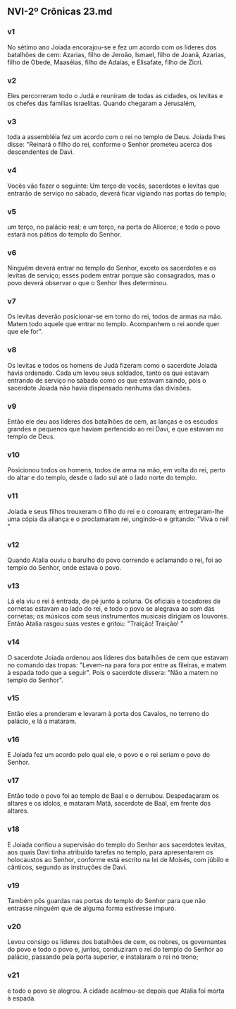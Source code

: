 ## NVI-2º Crônicas 23.md
### v1
 No sétimo ano Joiada encorajou-se e fez um acordo com os líderes dos batalhões de cem: Azarias, filho de Jeroão, Ismael, filho de Joanã, Azarias, filho de Obede, Maaséias, filho de Adaías, e Elisafate, filho de Zicri.
### v2
 Eles percorreram todo o Judá e reuniram de todas as cidades, os levitas e os chefes das famílias israelitas. Quando chegaram a Jerusalém,
### v3
 toda a assembléia fez um acordo com o rei no templo de Deus. Joiada lhes disse: "Reinará o filho do rei, conforme o Senhor prometeu acerca dos descendentes de Davi.
### v4
 Vocês vão fazer o seguinte: Um terço de vocês, sacerdotes e levitas que entrarão de serviço no sábado, deverá ficar vigiando nas portas do templo;
### v5
 um terço, no palácio real; e um terço, na porta do Alicerce; e todo o povo estará nos pátios do templo do Senhor.
### v6
 Ninguém deverá entrar no templo do Senhor, exceto os sacerdotes e os levitas de serviço; esses podem entrar porque são consagrados, mas o povo deverá observar o que o Senhor lhes determinou.
### v7
 Os levitas deverão posicionar-se em torno do rei, todos de armas na mão. Matem todo aquele que entrar no templo. Acompanhem o rei aonde quer que ele for".
### v8
 Os levitas e todos os homens de Judá fizeram como o sacerdote Joiada havia ordenado. Cada um levou seus soldados, tanto os que estavam entrando de serviço no sábado como os que estavam saindo, pois o sacerdote Joiada não havia dispensado nenhuma das divisões.
### v9
 Então ele deu aos líderes dos batalhões de cem, as lanças e os escudos grandes e pequenos que haviam pertencido ao rei Davi, e que estavam no templo de Deus.
### v10
 Posicionou todos os homens, todos de arma na mão, em volta do rei, perto do altar e do templo, desde o lado sul até o lado norte do templo.
### v11
 Joiada e seus filhos trouxeram o filho do rei e o coroaram; entregaram-lhe uma cópia da aliança e o proclamaram rei, ungindo-o e gritando: "Viva o rei! "
### v12
 Quando Atalia ouviu o barulho do povo correndo e aclamando o rei, foi ao templo do Senhor, onde estava o povo.
### v13
 Lá ela viu o rei à entrada, de pé junto à coluna. Os oficiais e tocadores de cornetas estavam ao lado do rei, e todo o povo se alegrava ao som das cornetas; os músicos com seus instrumentos musicais dirigiam os louvores. Então Atalia rasgou suas vestes e gritou: "Traição! Traição! "
### v14
 O sacerdote Joiada ordenou aos líderes dos batalhões de cem que estavam no comando das tropas: "Levem-na para fora por entre as fileiras, e matem à espada todo que a seguir". Pois o sacerdote dissera: "Não a matem no templo do Senhor".
### v15
 Então eles a prenderam e levaram à porta dos Cavalos, no terreno do palácio, e lá a mataram.
### v16
 E Joiada fez um acordo pelo qual ele, o povo e o rei seriam o povo do Senhor.
### v17
 Então todo o povo foi ao templo de Baal e o derrubou. Despedaçaram os altares e os ídolos, e mataram Matã, sacerdote de Baal, em frente dos altares.
### v18
 E Joiada confiou a supervisão do templo do Senhor aos sacerdotes levitas, aos quais Davi tinha atribuído tarefas no templo, para apresentarem os holocaustos ao Senhor, conforme está escrito na lei de Moisés, com júbilo e cânticos, segundo as instruções de Davi.
### v19
 Também pôs guardas nas portas do templo do Senhor para que não entrasse ninguém que de alguma forma estivesse impuro.
### v20
 Levou consigo os líderes dos batalhões de cem, os nobres, os governantes do povo e todo o povo e, juntos, conduziram o rei do templo do Senhor ao palácio, passando pela porta superior, e instalaram o rei no trono;
### v21
 e todo o povo se alegrou. A cidade acalmou-se depois que Atalia foi morta à espada.

